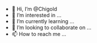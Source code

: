 - 👋 Hi, I’m @Chigold
- 👀 I’m interested in ...
- 🌱 I’m currently learning ...
- 💞️ I’m looking to collaborate on ...
- 📫 How to reach me ...

<!---
Chigold/Chigold is a ✨ special ✨ repository because its `README.md` (this file) appears on your GitHub profile.
You can click the Preview link to take a look at your changes.
--->
